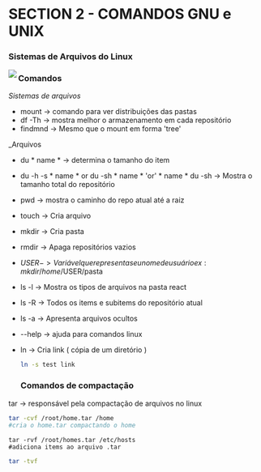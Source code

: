 # SECTION 2 - COMANDOS GNU e UNIX 

### Sistemas de Arquivos do Linux

<img src="https://img.vivaolinux.com.br/imagens/artigos/comunidade/Artigo_01.jpg" align="left">

### Comandos

_Sistemas de arquivos_

- mount -> comando para ver distribuições das pastas 
- df -Th -> mostra melhor o armazenamento em cada repositório 
- findmnd -> Mesmo que o mount em forma 'tree'

_Arquivos

- du * name * -> determina o tamanho do item

- du -h -s * name * or  du -sh * name *  'or' * name *  du -sh ->  Mostra o tamanho total do repositório

- pwd -> mostra o caminho do repo atual até a raiz 

- touch -> Cria arquivo 

- mkdir -> Cria pasta 

- rmdir -> Apaga repositórios vazios 

- $USER -> Variável que representa seu nome de usuário ex: mkdir /home/$USER/pasta

- ls -l -> Mostra os tipos de arquivos na pasta react 

- ls -R -> Todos os items e subitems do repositório atual 

- ls -a -> Apresenta arquivos ocultos

- --help -> ajuda para comandos linux 

- ln  -> Cria link ( cópia de um diretório )

  ```bash
  ln -s test link
  ```
  
  ### Comandos de compactação 

tar -> responsável pela compactação de arquivos no linux 

```bash
tar -cvf /root/home.tar /home
#cria o home.tar compactando o home 
```

```shell
tar -rvf /root/homes.tar /etc/hosts
#adiciona items ao arquivo .tar 
```

```bash
tar -tvf 
```

